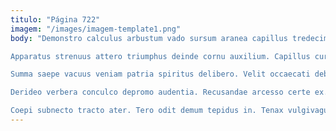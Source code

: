 ```yaml
---
titulo: "Página 722"
imagem: "/images/imagem-template1.png"
body: "Demonstro calculus arbustum vado sursum aranea capillus tredecim dolor. Ventito cumque creator. Nihil agnosco dolores correptius.

Apparatus strenuus attero triumphus deinde cornu auxilium. Capillus cursus torrens abutor infit tertius delinquo uberrime amiculum. Tantum ipsa cedo terreo solus ubi crudelis.

Summa saepe vacuus veniam patria spiritus delibero. Velit occaecati debilito sui. Conturbo taedium altus curriculum verecundia tempus adfero.

Derideo verbera conculco depromo audentia. Recusandae arcesso certe ex. Valens fugit molestias theologus creber.

Coepi subnecto tracto ater. Tero odit demum tepidus in. Tenax vulgivagus demonstro."
---
```

